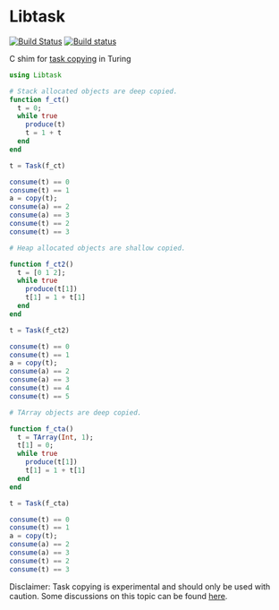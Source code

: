 # Libtask
[![Build Status](https://travis-ci.org/TuringLang/Libtask.jl.svg?branch=master)](https://travis-ci.org/TuringLang/Libtask.jl)
[![Build status](https://ci.appveyor.com/api/projects/status/9oj4lh1bdya2ofjm/branch/master?svg=true)](https://ci.appveyor.com/project/TuringLang/libtask-jl/branch/master)

C shim for [task copying](https://github.com/JuliaLang/julia/issues/4085) in Turing

```julia
using Libtask

# Stack allocated objects are deep copied.
function f_ct()
  t = 0;
  while true
    produce(t)
    t = 1 + t
  end
end

t = Task(f_ct)

consume(t) == 0
consume(t) == 1
a = copy(t);
consume(a) == 2
consume(a) == 3
consume(t) == 2
consume(t) == 3

# Heap allocated objects are shallow copied.

function f_ct2()
  t = [0 1 2];
  while true
    produce(t[1])
    t[1] = 1 + t[1]
  end
end

t = Task(f_ct2)

consume(t) == 0
consume(t) == 1
a = copy(t);
consume(a) == 2
consume(a) == 3
consume(t) == 4
consume(t) == 5

# TArray objects are deep copied. 

function f_cta()
  t = TArray(Int, 1);
  t[1] = 0;
  while true
    produce(t[1])
    t[1] = 1 + t[1]
  end
end

t = Task(f_cta)

consume(t) == 0
consume(t) == 1
a = copy(t);
consume(a) == 2
consume(a) == 3
consume(t) == 2
consume(t) == 3
```

Disclaimer: Task copying is experimental and should only be used with caution. Some discussions on this topic can be found [here](https://github.com/JuliaLang/julia/pull/15078).
